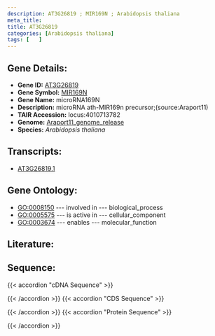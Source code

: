 ```yaml
---
description: AT3G26819 ; MIR169N ; Arabidopsis thaliana
meta_title:
title: AT3G26819
categories: [Arabidopsis thaliana]
tags: [   ]
---
```


## Gene Details:
- **Gene ID:** [AT3G26819](https://www.arabidopsis.org/locus?name=AT3G26819)
- **Gene Symbol:** <u>MIR169N</u>
- **Gene Name:** microRNA169N
- **Description:**   microRNA ath-MIR169n precursor;(source:Araport11)
- **TAIR Accession:** locus:4010713782
- **Genome:** [Araport11_genome_release](https://www.arabidopsis.org/download/list?dir=Genes%2FAraport11_genome_release)
- **Species:** *Arabidopsis thaliana*

## Transcripts:
   -  [AT3G26819.1](https://www.arabidopsis.org/gene?name=AT3G26819.1)
## Gene Ontology:
   - [GO:0008150](https://amigo.geneontology.org/amigo/term/GO:0008150)&nbsp;---&nbsp;involved in&nbsp;---&nbsp;biological_process
   - [GO:0005575](https://amigo.geneontology.org/amigo/term/GO:0005575)&nbsp;---&nbsp;is active in&nbsp;---&nbsp;cellular_component
   - [GO:0003674](https://amigo.geneontology.org/amigo/term/GO:0003674)&nbsp;---&nbsp;enables&nbsp;---&nbsp;molecular_function
## Literature:
## Sequence:
{{< accordion "cDNA Sequence" >}}

{{< /accordion >}}
{{< accordion "CDS Sequence" >}}

{{< /accordion >}}
{{< accordion "Protein Sequence" >}}

{{< /accordion >}}
